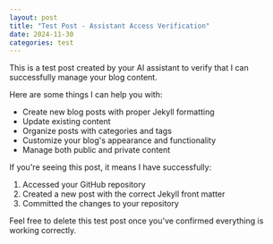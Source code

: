```yaml
---
layout: post
title: "Test Post - Assistant Access Verification"
date: 2024-11-30
categories: test
---
```


This is a test post created by your AI assistant to verify that I can successfully manage your blog content. 

Here are some things I can help you with:
- Create new blog posts with proper Jekyll formatting
- Update existing content
- Organize posts with categories and tags
- Customize your blog's appearance and functionality
- Manage both public and private content

If you're seeing this post, it means I have successfully:
1. Accessed your GitHub repository
2. Created a new post with the correct Jekyll front matter
3. Committed the changes to your repository

Feel free to delete this test post once you've confirmed everything is working correctly.
